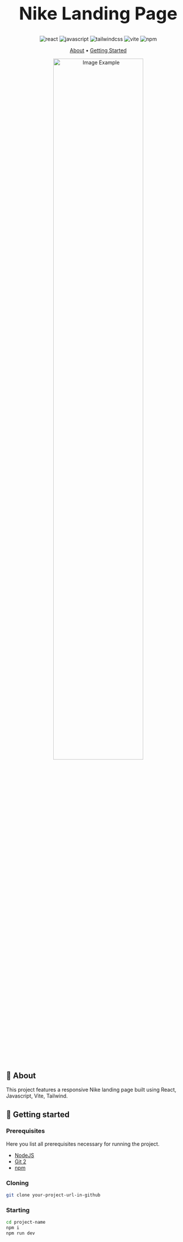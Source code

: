 [JAVASCRIPT__BADGE]: https://img.shields.io/badge/Javascript-000?style=for-the-badge&logo=javascript
[REACT__BADGE]: https://img.shields.io/badge/React-005CFE?style=for-the-badge&logo=react
[TAILWINDCSS__BADGE]: https://img.shields.io/badge/Tailwindcss-36b7f0?style=for-the-badge&logo=tailwindcss&logoColor=white
[VITE__BADGE]: https://img.shields.io/badge/Vite-955bf3?style=for-the-badge&logo=vite&logoColor=yellow
[NPM__BADGE]: https://img.shields.io/badge/npm-c53535?style=for-the-badge&logo=npm&logoColor=white

<h1 align="center" style="font-weight: bold; font-size:3rem;">Nike Landing Page</h1>
<div align="center">

![react][REACT__BADGE]
![javascript][JAVASCRIPT__BADGE]
![tailwindcss][TAILWINDCSS__BADGE]
![vite][VITE__BADGE]
![npm][NPM__BADGE]

</div>

<p align="center">
 <a href="#about">About</a> • 
 <a href="#started">Getting Started</a> 
</p>

<p align="center">
    <img src="./Group 2(2)(1).png" alt="Image Example" width="70%">
</p>

<h2 id="started">📌 About</h2>

This project features a responsive Nike landing page built using React, Javascript, Vite, Tailwind.

<h2 id="started">🚀 Getting started</h2>

<h3>Prerequisites</h3>

Here you list all prerequisites necessary for running the project.

-   [NodeJS](https://nodejs.org)
-   [Git 2](https://git-scm.com/downloads)
-   [npm](https://www.npmjs.com/)

<h3>Cloning</h3>

```bash
git clone your-project-url-in-github
```

<h3>Starting</h3>

```bash
cd project-name
npm i
npm run dev
```
